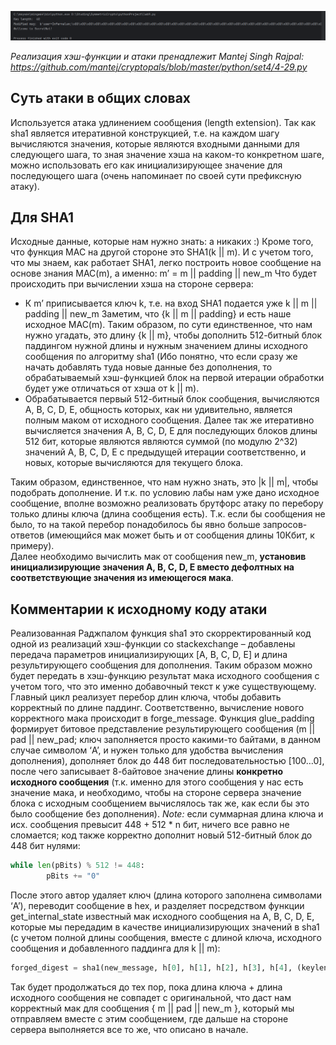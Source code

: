 ![alt text](Wellcome.png)

*Реализация хэш-функции и атаки пренадлежит Mantej Singh Rajpal: https://github.com/mantej/cryptopals/blob/master/python/set4/4-29.py* 

## Суть атаки в общих словах
Используется атака удлинением сообщения (length extension). Так как sha1 является итеративной конструкцией, т.е. на каждом шагу вычисляются значения, которые являются входными данными для следующего шага, то зная значение хэша на каком-то конкретном шаге, можно использовать его как инициализирующее значение для последующего шага (очень напоминает по своей сути префиксную атаку). 

## Для SHA1
Исходные данные, которые нам нужно знать: а никаких :) Кроме того, что функция MAC на другой стороне это SHA1(k || m). И с учетом того, что мы знаем, как работает SHA1, легко построить новое сообщение на основе знания MAC(m), а именно: m’ = m || padding || new_m
Что будет происходить при вычислении хэша на стороне сервера:
-	К m’ приписывается ключ k, т.е. на вход SHA1 подается уже k || m || padding || new_m
Заметим, что {k || m || padding} и есть наше исходное MAC(m). Таким образом, по сути единственное, что нам нужно угадать, это длину {k || m}, чтобы дополнить 512-битный блок паддингом нужной длины и нужным значением длины исходного сообщения по алгоритму sha1 (Ибо понятно, что если сразу же начать добавлять туда новые данные без дополнения, то обрабатываемый хэш-функцией блок на первой итерации обработки будет уже отличаться от хэша от k || m). 
-	Обрабатывается первый 512-битный блок сообщения, вычисляются A, B, C, D, E, общность которых, как ни удивительно, является полным маком от исходного сообщения. Далее так же итеративно вычисляется значения A, B, C, D, E для последующих блоков длины 512 бит, которые являются являются суммой (по модулю 2^32) значений A, B, C, D, E с предыдущей итерации соответственно, и новых, которые вычисляются для текущего блока.

Таким образом, единственное, что нам нужно знать, это |k || m|, чтобы подобрать дополнение. И т.к. по условию лабы нам уже дано исходное сообщение, вполне возможно реализовать брутфорс атаку по перебору только длины ключа (длина сообщения есть). Т.к. если бы сообщения не было, то на такой перебор понадобилось бы явно больше запросов-ответов (имеющийся мак может быть и от сообщения длины 10Кбит, к примеру).  
Далее необходимо вычислить мак от сообщения new_m, **установив инициализирующие значения A, B, C, D, E вместо дефолтных на соответствующие значения из имеющегося мака**.

## Комментарии к исходному коду атаки
Реализованная Раджпалом функция sha1 это скорректированный код одной из реализаций хэш-функции со stackexchange – добавлены передача параметров инициализирующих [A, B, C, D, E] и длина результирующего сообщения для дополнения. Таким образом можно будет передать в хэш-функцию результат мака исходного сообщения с учетом того, что это именно добавочный текст к уже существующему.
Главный цикл реализует перебор длин ключа, чтобы добавить корректный по длине паддинг. Соответственно, вычисление нового корректного мака происходит в forge_message.
Функция glue_padding формирует битовое представление результирующего сообщения (m || pad || new_pad; ключ заполняется просто какими-то байтами, в данном случае символом ‘A’, и нужен только для удобства вычисления дополнения), дополняет блок до 448 бит последовательностью [100…0], после чего записывает 8-байтовое значение длины **конкретно исходного сообщения** (т.к. именно для этого сообщения у нас есть значение мака, и необходимо, чтобы на стороне сервера значение блока с исходным сообщением вычислялось так же, как если бы это было сообщение без дополнения).
*Note:* если суммарная длина ключа и исх. сообщения превысит 448 + 512 * n бит, ничего все равно не сломается; код также корректно дополнит новый 512-битный блок до 448 бит нулями:
```python 
while len(pBits) % 512 != 448:
        pBits += "0"
```
После этого автор удаляет ключ (длина которого заполнена символами ‘A’), переводит сообщение в hex, и разделяет посредством функции get_internal_state известный мак исходного сообщения на A, B, C, D, E, которые мы передадим в качестве инициализирующих значений в sha1 (с учетом полной длины сообщения, вместе с длиной ключа, исходного сообщения и добавленного паддинга для k || m):
```python 
forged_digest = sha1(new_message, h[0], h[1], h[2], h[3], h[4], (keylen + len(forged_message)) * 8)
```
Так будет продолжаться до тех пор, пока длина ключа + длина исходного сообщения не совпадет с оригинальной, что даст нам корректный мак для сообщения { m || pad || new_m }, который мы отправляем вместе с этим сообщением, где дальше на стороне сервера выполняется все то же, что описано в начале.
